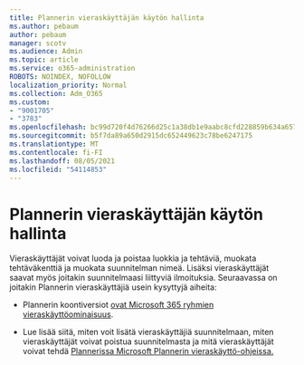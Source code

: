```yaml
---
title: Plannerin vieraskäyttäjän käytön hallinta
ms.author: pebaum
author: pebaum
manager: scotv
ms.audience: Admin
ms.topic: article
ms.service: o365-administration
ROBOTS: NOINDEX, NOFOLLOW
localization_priority: Normal
ms.collection: Adm_O365
ms.custom:
- "9001705"
- "3783"
ms.openlocfilehash: bc99d720f4d76266d25c1a38db1e9aabc8cfd228859b634a657230ac9cde2d89
ms.sourcegitcommit: b5f7da89a650d2915dc652449623c78be6247175
ms.translationtype: MT
ms.contentlocale: fi-FI
ms.lasthandoff: 08/05/2021
ms.locfileid: "54114853"
---
```

# <a name="manage-guest-user-access-to-planner"></a>Plannerin vieraskäyttäjän käytön hallinta

Vieraskäyttäjät voivat luoda ja poistaa luokkia ja tehtäviä, muokata tehtäväkenttiä ja muokata suunnitelman nimeä. Lisäksi vieraskäyttäjät saavat myös joitakin suunnitelmaasi liittyviä ilmoituksia. Seuraavassa on joitakin Plannerin vieraskäyttäjiä usein kysyttyjä aiheita:

- Plannerin koontiversiot [ovat Microsoft 365 ryhmien vieraskäyttöominaisuus](https://support.office.com/article/Adding-guests-to-Office-365-Groups-bfc7a840-868f-4fd6-a390-f347bf51aff6). 

- Lue lisää siitä, miten voit lisätä vieraskäyttäjiä suunnitelmaan, miten vieraskäyttäjät voivat poistua suunnitelmasta ja mitä vieraskäyttäjät voivat tehdä [Plannerissa Microsoft Plannerin vieraskäyttö-ohjeissa.](https://support.office.com/article/Guest-access-in-Microsoft-Planner-cc5d7f96-dced-4da4-ab62-08c72d9759c6)
